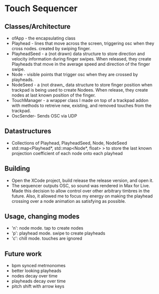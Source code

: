 # Touch Sequencer
## Classes/Architecture
* ofApp - the encapsulating class
* Playhead - lines that move across the screen, triggering osc when they cross nodes. created by swiping finger. 
* PlayheadSeed - a (not drawn) data structure to store direction and velocity information during finger swipes. When released, they create Playheads that move in the average speed and direction of the finger swipe. 
* Node - visible points that trigger osc when they are crossed by playheads.
* NodeSeed - a (not drawn_ data structure to store finger position when trackpad is being used to create Nodees. When release, they create nodes at last known position of the finger.
* TouchManager - a wrapper class I made on top of a trackpad addon with methods to retreive new, existing, and removed touches from the trackpad. 
* OscSender- Sends OSC via UDP

## Datastructures
* Collections of Playhead, PlayheadSeed, Node, NodeSeed   
* std::map<Playhead*, std::map<Node*, float> > to store the last known projection coefficient of each node onto each playhead


## Building  
* Open the XCode project, build release the release version, and open it.  
* The sequencer outputs OSC, so sound was rendered in Max for Live. Made this decision to allow control over other arbitrary timbres in the future. Also, it allowed me to focus my energy on making the playhead crossing over a node animation as satisfying as possible.  

## Usage, changing modes
* 'n': node mode. tap to create nodes
* 'p': playhead mode. swipe to create playheads
* 'c': chill mode. touches are ignored

## Future work  
* bpm synced metrnonomes
* better looking playheads
* nodes decay over time
* playheads decay over time
* pitch shift with arrow keys
